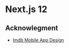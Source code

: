# Next.js 12

## Acknowlegment
- [Imdb Mobile App Design](https://dribbble.com/shots/11413278-Imdb-mobile-app-design)